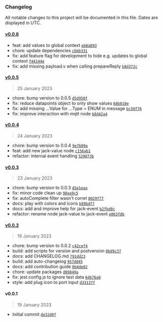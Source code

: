 ### Changelog

All notable changes to this project will be documented in this file. Dates are displayed in UTC.

#### [v0.0.6](https://github.com/ptweety/node-red-contrib-ccu-jack/compare/v0.0.5...v0.0.6)

- feat: add values to global context [`eb8a893`](https://github.com/ptweety/node-red-contrib-ccu-jack/commit/eb8a893b89deb59b1271d0775b050e3f3c02a174)
- chore: update dependencies [`cbbb331`](https://github.com/ptweety/node-red-contrib-ccu-jack/commit/cbbb331bc97ab3670ecd4e3b378bc820ec980dd3)
- fix: add feature flag for development to hide e.g. updates to global context [`f44144e`](https://github.com/ptweety/node-red-contrib-ccu-jack/commit/f44144ed95a5870b203fb892dcde38ecf692dc99)
- fix: add missing payload.v when calling prepareReply [`b8d372c`](https://github.com/ptweety/node-red-contrib-ccu-jack/commit/b8d372cc15aadb261a6dcb359054238b2e3a5fb3)

#### [v0.0.5](https://github.com/ptweety/node-red-contrib-ccu-jack/compare/v0.0.4...v0.0.5)

> 25 January 2023

- chore: bump version to 0.0.5 [`d5d950f`](https://github.com/ptweety/node-red-contrib-ccu-jack/commit/d5d950f5d01d88e360102121eaec73a9c1ce8ea5)
- fix: reduce datapoints object to only show values [`68b010e`](https://github.com/ptweety/node-red-contrib-ccu-jack/commit/68b010e76803ccedb968fa33fb8b9c897a512551)
- fix: add missing ...Value for ...Type = ENUM in message [`bc50f76`](https://github.com/ptweety/node-red-contrib-ccu-jack/commit/bc50f76b1af06a4e2cd3fe1375845142bf11cb41)
- fix: improve interaction with mqtt node [`b8d42a4`](https://github.com/ptweety/node-red-contrib-ccu-jack/commit/b8d42a4d2263f2aea4aaa65ff2fb1a7ebc901034)

#### [v0.0.4](https://github.com/ptweety/node-red-contrib-ccu-jack/compare/v0.0.3...v0.0.4)

> 24 January 2023

- chore: bump version to 0.0.4 [`9e7609a`](https://github.com/ptweety/node-red-contrib-ccu-jack/commit/9e7609a7a8cfd69c4b2b8c5a750fe8f8f90d8819)
- feat: add new jack-value node [`c156ab1`](https://github.com/ptweety/node-red-contrib-ccu-jack/commit/c156ab11591fdcadc78e7066e56f604d19f3e470)
- refactor: internal event handling [`529873b`](https://github.com/ptweety/node-red-contrib-ccu-jack/commit/529873b5e8cf87c38b95bfe77caf629af20bd131)

#### [v0.0.3](https://github.com/ptweety/node-red-contrib-ccu-jack/compare/v0.0.2...v0.0.3)

> 23 January 2023

- chore: bump version to 0.0.3 [`45e1eaa`](https://github.com/ptweety/node-red-contrib-ccu-jack/commit/45e1eaa9b5e6b7bf4c768ca34c6716ba8048f84a)
- fix: minor code clean up [`98ea9c5`](https://github.com/ptweety/node-red-contrib-ccu-jack/commit/98ea9c536e947bd6136719d684160548c588d837)
- fix: autoComplete filter wasn't corret [`8029f77`](https://github.com/ptweety/node-red-contrib-ccu-jack/commit/8029f77b215b6564dfec0cdbb45978b3f47e6cc5)
- docs: play with colors and icons [`b89bdf7`](https://github.com/ptweety/node-red-contrib-ccu-jack/commit/b89bdf7cbf025fe8f9a5305f7cabbb40fc1fcfd0)
- docs: add and improve help for jack-event [`b2fbd0c`](https://github.com/ptweety/node-red-contrib-ccu-jack/commit/b2fbd0c57d8152532dd9568473a76dc840c46945)
- refactor: rename node jack-value to jack-event [`e063fdb`](https://github.com/ptweety/node-red-contrib-ccu-jack/commit/e063fdbacee289996a0b1e571ece792a204c4eb1)

#### [v0.0.2](https://github.com/ptweety/node-red-contrib-ccu-jack/compare/v0.0.1...v0.0.2)

> 19 January 2023

- chore: bump version to 0.0.2 [`c42cef4`](https://github.com/ptweety/node-red-contrib-ccu-jack/commit/c42cef493c401476e94ecc74f81eb3115c4c62ad)
- build: add scripts for version and postversion [`0bd9c37`](https://github.com/ptweety/node-red-contrib-ccu-jack/commit/0bd9c37ef7bb85e586499ffbde71c6b9a91808b1)
- docs: add CHANGELOG.md [`791dd23`](https://github.com/ptweety/node-red-contrib-ccu-jack/commit/791dd2395337d2376791ead28218d823c971c1d4)
- build: add auto-changelog [`957d045`](https://github.com/ptweety/node-red-contrib-ccu-jack/commit/957d04554ba552515a5a4cfe57ac4d177a3e2964)
- docs: add contribution guide [`0b4de02`](https://github.com/ptweety/node-red-contrib-ccu-jack/commit/0b4de02e0ce7c84bfef4bdd65dbb05d629a68af6)
- chore: update packages [`d09840a`](https://github.com/ptweety/node-red-contrib-ccu-jack/commit/d09840a4452c1ca775d0e300e876c9dac80a1c0b)
- fix: jest.config.js to ignore test data [`6db76a8`](https://github.com/ptweety/node-red-contrib-ccu-jack/commit/6db76a8db90be0eced0686f3257bcb6f5e1ce3fd)
- style: add plug icon to port input [`d33137f`](https://github.com/ptweety/node-red-contrib-ccu-jack/commit/d33137f83670514ecfe1ac48404518458c557748)

#### v0.0.1

> 19 January 2023

- Initial commit [`de32d0f`](https://github.com/ptweety/node-red-contrib-ccu-jack/commit/de32d0f4a26fbd895f06b4a9fcfdc23d3bab3790)
